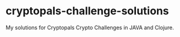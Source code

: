 # cryptopals-challenge-solutions
My solutions for Cryptopals Crypto Challenges in JAVA and Clojure.
